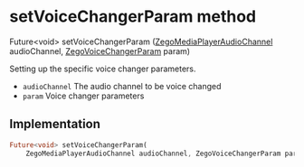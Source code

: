 


# setVoiceChangerParam method








Future&lt;void> setVoiceChangerParam
([ZegoMediaPlayerAudioChannel](../../zego_uikit_prebuilt_live_audio_room/ZegoMediaPlayerAudioChannel.md) audioChannel, [ZegoVoiceChangerParam](../../zego_uikit_prebuilt_live_audio_room/ZegoVoiceChangerParam-class.md) param)





<p>Setting up the specific voice changer parameters.</p>
<ul>
<li><code>audioChannel</code> The audio channel to be voice changed</li>
<li><code>param</code> Voice changer parameters</li>
</ul>



## Implementation

```dart
Future<void> setVoiceChangerParam(
    ZegoMediaPlayerAudioChannel audioChannel, ZegoVoiceChangerParam param);
```







